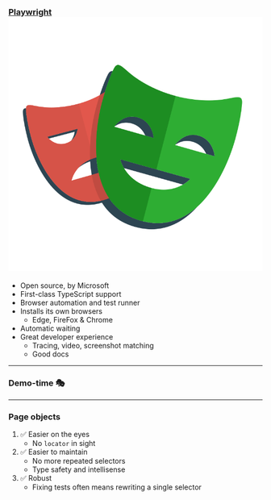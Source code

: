 
### [Playwright ![](/img/icons/playwright-logo.svg)<!-- .element: class="img-inline-text" -->](https://playwright.dev/) <!-- .element target="_blank" -->

- Open source, by Microsoft
- First-class TypeScript support
- Browser automation and test runner
- Installs its own browsers
  - Edge, FireFox & Chrome
- Automatic waiting
- Great developer experience
    - Tracing, video, screenshot matching
    - Good docs

---

<!-- .slide: class="is-lab" -->

### Demo-time 🎭

---

### Page objects

1. ✅ Easier on the eyes
   - No `locator` in sight
1. ✅ Easier to maintain
   - No more repeated selectors
   - Type safety and intellisense
1. ✅ Robust
   - Fixing tests often means rewriting a single selector

